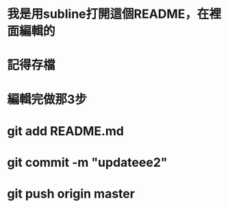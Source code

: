 # 我是用subline打開這個README，在裡面編輯的
# 記得存檔
# 編輯完做那3步 
# git add README.md
# git commit -m "updateee2"
# git push origin master
